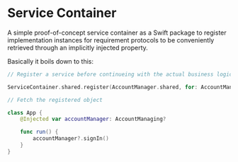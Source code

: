 # Service Container

A simple proof-of-concept service container as a Swift package to register implementation instances for requirement protocols to be conveniently retrieved through an implicitly injected property.

Basically it boils down to this:

```swift
// Register a service before continueing with the actual business logic of your app.

ServiceContainer.shared.register(AccountManager.shared, for: AccountManaging.self)

// Fetch the registered object

class App {
    @Injected var accountManager: AccountManaging?

    func run() {
        accountManager?.signIn()
    }
}

```
